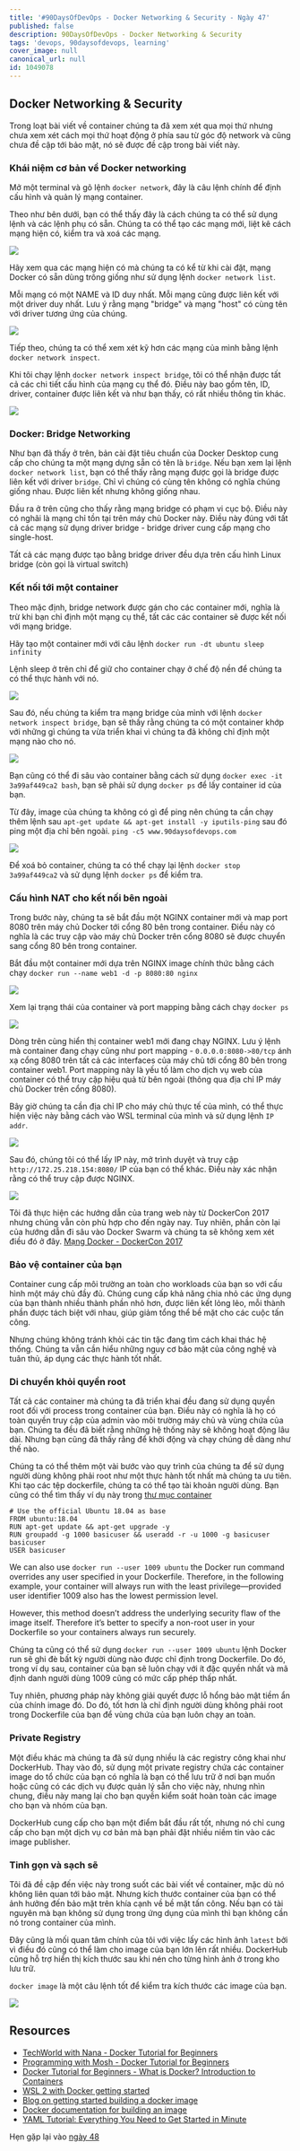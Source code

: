 ```yaml
---
title: '#90DaysOfDevOps - Docker Networking & Security - Ngày 47'
published: false
description: 90DaysOfDevOps - Docker Networking & Security
tags: 'devops, 90daysofdevops, learning'
cover_image: null
canonical_url: null
id: 1049078
---
```


## Docker Networking & Security

Trong loạt bài viết về container chúng ta đã xem xét qua mọi thứ nhưng chưa xem xét cách mọi thứ hoạt động ở phía sau từ góc độ network và cũng chưa đề cập tới bảo mật, nó sẽ được đề cập trong bài viết này.

### Khái niệm cơ bản về Docker networking

Mở một terminal và gõ lệnh `docker network`, đây là câu lệnh chính để định cấu hình và quản lý mạng container.

Theo như bên dưới, bạn có thể thấy đây là cách chúng ta có thể sử dụng lệnh và các lệnh phụ có sẵn. Chúng ta có thể tạo các mạng mới, liệt kê cách mạng hiện có, kiểm tra và xoá các mạng.

![](../../Days/Images/Day47_Containers1.png)

Hãy xem qua các mạng hiện có mà chúng ta có kể từ khi cài đặt, mạng Docker có sẵn dùng trông giống như sử dụng lệnh `docker network list`.

Mỗi mạng có một NAME và ID duy nhất. Mỗi mạng cũng được liên kết với một driver duy nhất. Lưu ý rằng mạng "bridge" và mạng "host" có cùng tên với driver tương ứng của chúng.

![](../../Days/Images/Day47_Containers2.png)

Tiếp theo, chúng ta có thể xem xét kỹ hơn các mạng của mình bằng lệnh `docker network inspect`.

Khi tôi chạy lệnh `docker network inspect bridge`, tôi có thể nhận được tất cả các chi tiết cấu hình của mạng cụ thể đó. Điều này bao gồm tên, ID, driver, container được liên kết và như bạn thấy, có rất nhiều thông tin khác.

![](../../Days/Images/Day47_Containers3.png)

### Docker: Bridge Networking

Như bạn đã thấy ở trên, bản cài đặt tiêu chuẩn của Docker Desktop cung cấp cho chúng ta một mạng dựng sẵn có tên là `bridge`. Nếu bạn xem lại lệnh `docker network list`, bạn có thể thấy rằng mạng được gọi là bridge được liên kết với driver `bridge`. Chỉ vì chúng có cùng tên không có nghĩa chúng giống nhau. Được liên kết nhưng không giống nhau.

Đầu ra ở trên cũng cho thấy rằng mạng bridge có phạm vi cục bộ. Điều này có nghãi là mạng chỉ tồn tại trên máy chủ Docker này. Điều này đúng với tất cả các mạng sử dụng driver bridge - bridge driver cung cấp mạng cho single-host.

Tất cả các mạng được tạo bằng bridge driver đều dựa trên cấu hình Linux bridge (còn gọi là virtual switch)

### Kết nối tới một container

Theo mặc định, bridge network được gán cho các container mới, nghĩa là trừ khi bạn chỉ định một mạng cụ thể, tất các các container sẽ được kết nối với mạng bridge.

Hãy tạo một container mới với câu lệnh `docker run -dt ubuntu sleep infinity`


Lệnh sleep ở trên chỉ để giữ cho container chạy ở chế độ nền để chúng ta có thể thực hành với nó.

![](../../Days/Images/Day47_Containers4.png)

Sau đó, nếu chúng ta kiểm tra mạng bridge của mình với lệnh `docker network inspect bridge`, bạn sẽ thấy rằng chúng ta có một container khớp với những gì chúng ta vừa triển khai vì chúng ta đã không chỉ định một mạng nào cho nó.

![](../../Days/Images/Day47_Containers5.png)

Bạn cũng có thể đi sâu vào container bằng cách sử dụng `docker exec -it 3a99af449ca2 bash`, bạn sẽ phải sử dụng `docker ps` để lấy container id của bạn.

Từ đây, image của chúng ta không có gì để ping nên chúng ta cần chạy thêm lệnh sau `apt-get update && apt-get install -y iputils-ping` sau đó ping một địa chỉ bên ngoài. `ping -c5 www.90daysofdevops.com`

![](../../Days/Images/Day47_Containers6.png)

Để xoá bỏ container, chúng ta có thể chạy lại lệnh `docker stop 3a99af449ca2` và sử dụng lệnh `docker ps` để kiểm tra.

###  Cấu hình NAT cho kết nối bên ngoài

Trong bước này, chúng ta sẽ bắt đầu một NGINX container mới và map port 8080 trên máy chủ Docker tới cổng 80 bên trong container. Điều này có nghĩa là các truy cập vào máy chủ Docker trên cổng 8080 sẽ được chuyển sang cổng 80 bên trong container.

Bắt đầu một container mới dựa trên NGINX image chính thức bằng cách chạy `docker run --name web1 -d -p 8080:80 nginx`

![](../../Days/Images/Day47_Containers7.png)

Xem lại trạng thái của container và port mapping bằng cách chạy `docker ps`

![](../../Days/Images/Day47_Containers8.png)

Dòng trên cùng hiển thị container web1 mới đang chạy NGINX. Lưu ý lệnh mà container đang chạy cũng như port mapping - `0.0.0.0:8080->80/tcp` ánh xạ cổng 8080 trên tất cả các interfaces của máy chủ tới cổng 80 bên trong container web1. Port mapping này là yếu tố làm cho dịch vụ web của container có thể truy cập hiệu quả từ bên ngoài (thông qua địa chỉ IP máy chủ Docker trên cổng 8080).

Bây giờ chúng ta cần địa chỉ IP cho máy chủ thực tế của mình, có thể thực hiện việc này bằng cách vào WSL terminal của mình và sử dụng lệnh `IP addr`.

![](../../Days/Images/Day47_Containers9.png)

Sau đó, chúng tôi có thể lấy IP này, mở trình duyệt và truy cập `http://172.25.218.154:8080/` IP của bạn có thể khác. Điều này xác nhận rằng có thể truy cập được NGINX.

![](../../Days/Images/Day47_Containers10.png)

Tôi đã thực hiện các hướng dẫn của trang web này từ DockerCon 2017 nhưng chúng vẫn còn phù hợp cho đến ngày nay. Tuy nhiên, phần còn lại của hướng dẫn đi sâu vào Docker Swarm và chúng ta sẽ không xem xét điều đó ở đây. [Mạng Docker - DockerCon 2017](https://github.com/docker/labs/tree/master/dockercon-us-2017/docker-networking)

### Bảo vệ container của bạn

Container cung cấp môi trường an toàn cho workloads của bạn so với cấu hình một máy chủ đầy đủ. Chúng cung cấp khả năng chia nhỏ các ứng dụng của bạn thành nhiều thành phần nhỏ hơn, được liên kết lỏng lẻo, mỗi thành phần được tách biệt với nhau, giúp giảm tổng thể bề mặt cho các cuộc tấn công.

Nhưng chúng không tránh khỏi các tin tặc đang tìm cách khai thác hệ thống. Chúng ta vẫn cần hiểu những nguy cơ bảo mật của công nghệ và tuân thủ, áp dụng các thực hành tốt nhất.

### Di chuyển khỏi quyền root

Tất cả các container mà chúng ta đã triển khai đều đang sử dụng quyền root đối với process trong container của bạn. Điều này có nghĩa là họ có toàn quyền truy cập của admin vào môi trường máy chủ và vùng chứa của bạn. Chúng ta đều đã biết rằng những hệ thống này sẽ không hoạt động lâu dài. Nhưng bạn cũng đã thấy rằng để khởi động và chạy chúng dễ dàng như thế nào.

Chúng ta có thể thêm một vài bước vào quy trình của chúng ta để sử dụng người dùng không phải root như một thực hành tốt nhất mà chúng ta ưu tiên. Khi tạo các tệp dockerfile, chúng ta có thể tạo tài khoản người dùng. Bạn cũng có thể tìm thấy ví dụ này trong [thư mục container](../../Days/Containers/Dockerfile)

```
# Use the official Ubuntu 18.04 as base
FROM ubuntu:18.04
RUN apt-get update && apt-get upgrade -y
RUN groupadd -g 1000 basicuser && useradd -r -u 1000 -g basicuser basicuser
USER basicuser
```

We can also use `docker run --user 1009 ubuntu` the Docker run command overrides any user specified in your Dockerfile. Therefore, in the following example, your container will always run with the least privilege—provided user identifier 1009 also has the lowest permission level.

However, this method doesn’t address the underlying security flaw of the image itself. Therefore it’s better to specify a non-root user in your Dockerfile so your containers always run securely.

Chúng ta cũng có thể sử dụng `docker run --user 1009 ubuntu` lệnh Docker run sẽ ghi đè bất kỳ người dùng nào được chỉ định trong Dockerfile. Do đó, trong ví dụ sau, container của bạn sẽ luôn chạy với ít đặc quyền nhất và mã định danh người dùng 1009 cũng có mức cấp phép thấp nhất.

Tuy nhiên, phương pháp này không giải quyết được lỗ hổng bảo mật tiềm ẩn của chính image đó. Do đó, tốt hơn là chỉ định người dùng không phải root trong Dockerfile của bạn để vùng chứa của bạn luôn chạy an toàn.

### Private Registry

Một điều khác mà chúng ta đã sử dụng nhiều là các registry công khai như DockerHub. Thay vào đó, sử dụng một private registry chứa các container image do tổ chức của bạn có nghĩa là bạn có thể lưu trữ ở nơi bạn muốn hoặc cũng có các dịch vụ được quản lý sẵn cho việc này, nhưng nhìn chung, điều này mang lại cho bạn quyền kiểm soát hoàn toàn các image cho bạn và nhóm của bạn.

DockerHub cung cấp cho bạn một điểm bắt đầu rất tốt, nhưng nó chỉ cung cấp cho bạn một dịch vụ cơ bản mà bạn phải đặt nhiều niềm tin vào các image publisher.

### Tinh gọn và sạch sẽ

Tôi đã đề cập đến việc này trong suốt các bài viết về container, mặc dù nó không liên quan tới bảo mật. Nhưng kích thước container của bạn có thể ảnh hưởng đến bảo mặt trên khía cạnh về bề mặt tấn công. Nếu bạn có tài nguyên mà bạn không sử dụng trong ứng dụng của mình thì bạn không cần nó trong container của mình.

Đây cũng là mối quan tâm chính của tôi với việc lấy các hình ảnh `latest` bởi vì điều đó cũng có thể làm cho image của bạn lớn lên rất nhiều. DockerHub cũng hỗ trợ hiển thị kích thước sau khi nén cho từng hình ảnh ở trong kho lưu trữ.

`docker image` là một câu lệnh tốt để kiểm tra kích thước các image của bạn.

![](../../Days/Images/Day47_Containers11.png)

## Resources

- [TechWorld with Nana - Docker Tutorial for Beginners](https://www.youtube.com/watch?v=3c-iBn73dDE)
- [Programming with Mosh - Docker Tutorial for Beginners](https://www.youtube.com/watch?v=pTFZFxd4hOI)
- [Docker Tutorial for Beginners - What is Docker? Introduction to Containers](https://www.youtube.com/watch?v=17Bl31rlnRM&list=WL&index=128&t=61s)
- [WSL 2 with Docker getting started](https://www.youtube.com/watch?v=5RQbdMn04Oc)
- [Blog on getting started building a docker image](https://stackify.com/docker-build-a-beginners-guide-to-building-docker-images/)
- [Docker documentation for building an image](https://docs.docker.com/develop/develop-images/dockerfile_best-practices/)
- [YAML Tutorial: Everything You Need to Get Started in Minute](https://www.cloudbees.com/blog/yaml-tutorial-everything-you-need-get-started)

Hẹn gặp lại vào [ngày 48](day48.md)
